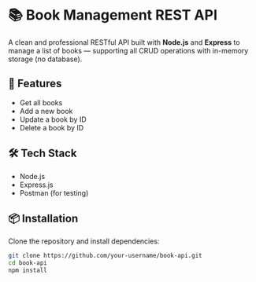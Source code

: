 # 📚 Book Management REST API

A clean and professional RESTful API built with **Node.js** and **Express** to manage a list of books — supporting all CRUD operations with in-memory storage (no database).

## 🚀 Features

- Get all books
- Add a new book
- Update a book by ID
- Delete a book by ID

## 🛠 Tech Stack

- Node.js
- Express.js
- Postman (for testing)


## 📦 Installation

Clone the repository and install dependencies:

```bash
git clone https://github.com/your-username/book-api.git
cd book-api
npm install
